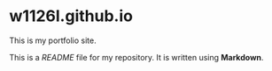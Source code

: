 
# w1126l.github.io

This is my portfolio site.

This is a *README* file for my repository. It is written using **Markdown**.
